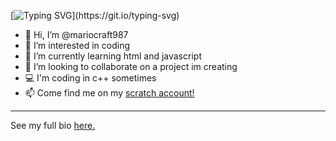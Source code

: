 [![Typing SVG](https://readme-typing-svg.demolab.com?font=Ubuntu&pause=1000&color=000000&random=false&width=435&lines=Hello%2C+im+mariocraft987!)](https://git.io/typing-svg)
- 👋 Hi, I’m @mariocraft987
- 👀 I’m interested in coding
- 🌱 I’m currently learning html and javascript
- 💞️ I’m looking to collaborate on a project im creating
- 💻 I'm coding in c++ sometimes
- 📫 Come find me on my <a href="https://scratch.mit.edu/users/mariocraft987/">scratch account!</a>
<hr>
See my full bio <a href="https://github.com/Mariocraft987/Mariocraft987/blob/main/FULLREADME.md">here.</a>

<!---
Mariocraft987/Mariocraft987 is a ✨ special ✨ repository because its `README.md` (this file) appears on your GitHub profile.
You can click the Preview link to take a look at your changes.
--->
